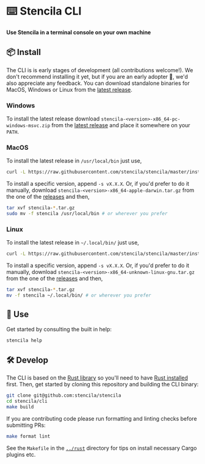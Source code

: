 # ⌨️ Stencila CLI

**Use Stencila in a terminal console on your own machine**

## 📦 Install

The CLI is is early stages of development (all contributions welcome!). We don't recommend installing it yet, but if you are an early adopter 💖, we'd also appreciate any feedback. You can download standalone binaries for MacOS, Windows or Linux from the [latest release](https://github.com/stencila/stencila/releases/latest).

### Windows

To install the latest release download `stencila-<version>-x86_64-pc-windows-msvc.zip` from the [latest release](https://github.com/stencila/stencila/releases/latest) and place it somewhere on your `PATH`.

### MacOS

To install the latest release in `/usr/local/bin` just use,

```bash
curl -L https://raw.githubusercontent.com/stencila/stencila/master/install.sh | bash
```

To install a specific version, append `-s vX.X.X`. Or, if you'd prefer to do it manually, download `stencila-<version>-x86_64-apple-darwin.tar.gz` from the one of the [releases](https://github.com/stencila/stencila/releases) and then,

```bash
tar xvf stencila-*.tar.gz
sudo mv -f stencila /usr/local/bin # or wherever you prefer
```

### Linux

To install the latest release in `~/.local/bin/` just use,

```bash
curl -L https://raw.githubusercontent.com/stencila/stencila/master/install.sh | bash
```

To install a specific version, append `-s vX.X.X`. Or, if you'd prefer to do it manually, download `stencila-<version>-x86_64-unknown-linux-gnu.tar.gz` from the one of the [releases](https://github.com/stencila/stencila/releases) and then,

```bash
tar xvf stencila-*.tar.gz
mv -f stencila ~/.local/bin/ # or wherever you prefer
```

## 🚀 Use

Get started by consulting the built in help:

```sh
stencila help
```

## 🛠️ Develop

The CLI is based on the [Rust library](../rust) so you'll need to have [Rust installed](https://rustup.rs) first. Then, get started by cloning this repository and building the CLI binary:

```sh
git clone git@github.com:stencila/stencila
cd stencila/cli
make build
```

If you are contributing code please run formatting and linting checks before submitting PRs:

```sh
make format lint
```

See the `Makefile` in the [`../rust`](../rust) directory for tips on install necessary Cargo plugins etc.
 